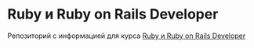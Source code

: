 # Ruby и Ruby on Rails Developer

Репозиторий с информацией для курса [Ruby и Ruby on Rails Developer](https://otus.ru/lessons/ruby/)
